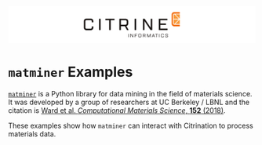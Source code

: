 ![Banner logo](https://raw.githubusercontent.com/CitrineInformatics/community-tools/master/templates/fig/citrine_banner_2.png)

# `matminer` Examples

[`matminer`](http://hackingmaterials.lbl.gov/matminer/) is a Python library for data mining in the field of materials science. It was developed by a group of researchers at UC Berkeley / LBNL and the citation is [Ward et al. *Computational Materials Science*, **152** (2018)](https://www.sciencedirect.com/science/article/pii/S0927025618303252).

These examples show how `matminer` can interact with Citrination to process materials data.
